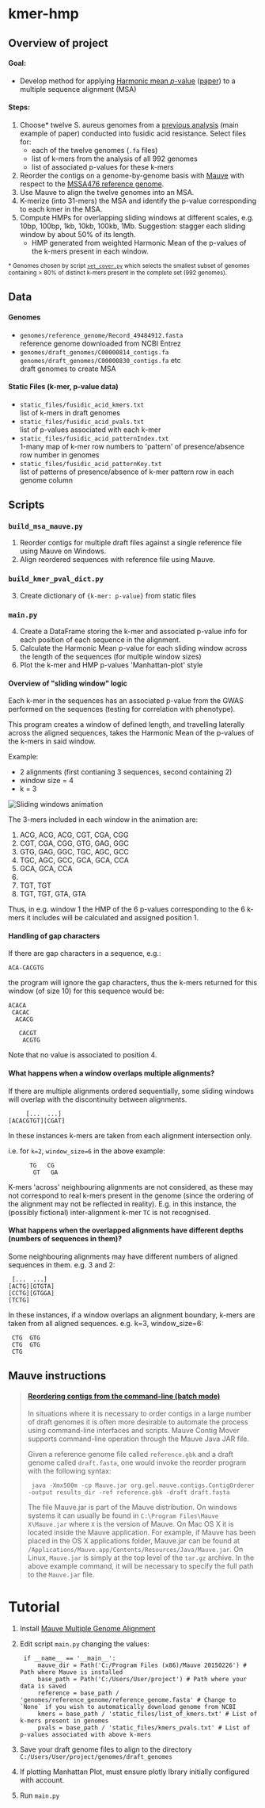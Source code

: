 # kmer-hmp

## Overview of project

#### Goal:

- Develop method for applying [Harmonic mean *p*-value](https://en.wikipedia.org/wiki/Harmonic_mean_p-value) ([paper](https://www.pnas.org/content/116/4/1195)) to a multiple sequence alignment (MSA)

#### Steps:

1. Choose* twelve S. aureus genomes from a [previous analysis](http://sro.sussex.ac.uk/id/eprint/63252/1/Earle%20SG%202016.pdf) (main example of paper) conducted into fusidic acid resistance. Select files for:
    - each of the twelve genomes (`.fa` files)
    - list of k-mers from the analysis of all 992 genomes
    - list of associated p-values for these k-mers
2. Reorder the contigs on a genome-by-genome basis with [Mauve](http://darlinglab.org/mauve/mauve.html) with respect to the [MSSA476 reference genome](https://www.ncbi.nlm.nih.gov/nuccore/BX571857.1).
3. Use Mauve to align the twelve genomes into an MSA.
4. K-merize (into 31-mers) the MSA and identify the p-value corresponding to each kmer in the MSA.
5. Compute HMPs for overlapping sliding windows at different scales, e.g. 10bp, 100bp, 1kb, 10kb, 100kb, 1Mb. Suggestion: stagger each sliding window by about 50% of its length.
    - HMP generated from weighted Harmonic Mean of the p-values of the k-mers present in each window.

<sup>\* Genomes chosen by script [`set_cover.py`](https://github.com/ja-ox/kmer-hmp/tree/master/set-cover) which selects the smallest subset of genomes containing > 80% of distinct k-mers present in the complete set (992 genomes).</sup>

## Data

#### Genomes
- `genomes/reference_genome/Record_49484912.fasta`    
reference genome downloaded from NCBI Entrez
- `genomes/draft_genomes/C00000814_contigs.fa`    
  `genomes/draft_genomes/C00000830_contigs.fa` etc   
draft genomes to create MSA

#### Static Files (k-mer, p-value data)
- `static_files/fusidic_acid_kmers.txt`  
list of k-mers in draft genomes
- `static_files/fusidic_acid_pvals.txt`  
list of p-values associated with each k-mer
- `static_files/fusidic_acid_patternIndex.txt`  
1-many map of k-mer row numbers to 'pattern' of presence/absence row number in genomes
- `static_files/fusidic_acid_patternKey.txt`  
list of patterns of presence/absence of k-mer pattern row in each genome column

## Scripts

### `build_msa_mauve.py`

1. Reorder contigs for multiple draft files against a single reference file using Mauve on Windows.
2. Align reordered sequences with reference file using Mauve.

### `build_kmer_pval_dict.py`

3. Create dictionary of `{k-mer: p-value}` from static files

### `main.py`

4. Create a DataFrame storing the k-mer and associated p-value info for each position of each sequence in the alignment.
5. Calculate the Harmonic Mean p-value for each sliding window across the length of the sequences (for multiple window sizes)
6. Plot the k-mer and HMP p-values 'Manhattan-plot' style

#### Overview of "sliding window" logic

Each k-mer in the sequences has an associated p-value from the GWAS performed on the sequences (testing for correlation with phenotype).

This program creates a window of defined length, and travelling laterally across the aligned sequences, takes the Harmonic Mean of the p-values of the k-mers in said window.

Example:
- 2 alignments (first contianing 3 sequences, second containing 2)
- window size = 4
- k = 3

![Sliding windows animation](https://github.com/ja-ox/kmer-hmp/blob/master/images/sliding_windows_animation.gif)

The 3-mers included in each window in the animation are:

1. ACG, ACG, ACG, CGT, CGA, CGG
2. CGT, CGA, CGG, GTG, GAG, GGC
3. GTG, GAG, GGC, TGC, AGC, GCC
4. TGC, AGC, GCC, GCA, GCA, CCA
5. GCA, GCA, CCA
6.
7. TGT, TGT
8. TGT, TGT, GTA, GTA

Thus, in e.g. window 1 the HMP of the 6 p-values corresponding to the 6 k-mers it includes will be calculated and assigned position 1.
    
#### Handling of gap characters 
    
If there are gap characters in a sequence, e.g.:

    ACA-CACGTG

the program will ignore the gap characters, thus the k-mers returned for this window (of size 10) for this sequence would be:

    ACACA
     CACAC
      ACACG
      
       CACGT
        ACGTG

Note that no value is associated to position 4.

#### What happens when a window overlaps multiple alignments?

If there are multiple alignments ordered sequentially, some sliding windows will overlap with the discontinuity between alignments.

         [...  ...]
    [ACACGTGT][CGAT]

In these instances k-mers are taken from each alignment intersection only.

i.e. for `k=2`, `window_size=6` in the above example:

          TG   CG
           GT   GA

K-mers 'across' neighbouring alignments are not considered, as these may not correspond to real k-mers present in the genome (since the ordering of the alignment may not be reflected in reality). E.g. in this instance, the (possibly fictional) inter-alignment k-mer `TC` is not recognised.

#### What happens when the overlapped alignments have different depths (numbers of sequences in them)?
    
Some neighbouring alignments may have different numbers of aligned sequences in them. e.g. 3 and 2:

     [...  ...]
    [ACTG][GTGTA]
    [CCTG][GTGGA]
    [TCTG]

In these instances, if a window overlaps an alignment boundary, k-mers are taken from all aligned sequences. e.g. k=3, window_size=6:

     CTG  GTG
     CTG  GTG
     CTG


## Mauve instructions

>#### [Reordering contigs from the command-line (batch mode)](http://darlinglab.org/mauve/user-guide/reordering.html) 
>In situations where it is necessary to order contigs in a large number of draft genomes it is often more desirable to automate the process using command-line interfaces and scripts. Mauve Contig Mover supports command-line operation through the Mauve Java JAR file.
>
>Given a reference genome file called `reference.gbk` and a draft genome called `draft.fasta`, one would invoke the reorder program with the following syntax:
>
>      java -Xmx500m -cp Mauve.jar org.gel.mauve.contigs.ContigOrderer -output results_dir -ref reference.gbk -draft draft.fasta
>
>The file Mauve.jar is part of the Mauve distribution. On windows systems it can usually be found in `C:\Program Files\Mauve X\Mauve.jar` where `X` is the version of Mauve. On Mac OS X it is located inside the Mauve application. For example, if Mauve has been placed in the OS X applications folder, Mauve.jar can be found at `/Applications/Mauve.app/Contents/Resources/Java/Mauve.jar`. 
>On Linux, `Mauve.jar` is simply at the top level of the `tar.gz` archive. In the above example command, it will be necessary to specify the full path to the `Mauve.jar` file.

# Tutorial

1. Install [Mauve Multiple Genome Alignment](http://darlinglab.org/mauve/mauve.html)
2. Edit script `main.py` changing the values:

        if __name__ == '__main__':
            mauve_dir = Path('C:/Program Files (x86)/Mauve 20150226') # Path where Mauve is installed
            base_path = Path('C:/Users/User/project') # Path where your data is saved
            reference = base_path / 'genomes/reference_genome/reference_genome.fasta' # Change to `None` if you wish to automatically download genome from NCBI
            kmers = base_path / 'static_files/list_of_kmers.txt' # List of k-mers present in genomes
            pvals = base_path / 'static_files/kmers_pvals.txt' # List of p-values associated with above k-mers

3. Save your draft genome files to align to the directory `C:/Users/User/project/genomes/draft_genomes`
4. If plotting Manhattan Plot, must ensure plotly lbrary initially configured with account.
5. Run `main.py`
